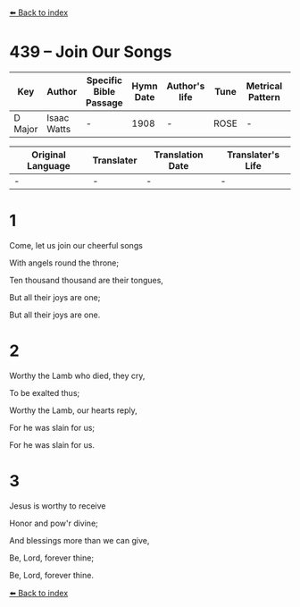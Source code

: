 [⬅️ Back to index](../README.md)

# 439 – Join Our Songs

Key | Author   | Specific Bible Passage     |Hymn Date |Author's life |Tune |Metrical Pattern   |Composer/Source
-- | --------- | ---------------------------|----------|--------------|-----|-------------------|-------------  
D Major |Isaac Watts |- |1908 |- |ROSE |- |Unknown

Original Language | Translater | Translation Date   | Translater's Life  
----------------- | --------- | --------------------|-------------     
\- |- |- |-




# 1

Come, let us join our cheerful songs

With angels round the throne;

Ten thousand thousand are their tongues,

But all their joys are one;

But all their joys are one.



# 2

Worthy the Lamb who died, they cry,

To be exalted thus;

Worthy the Lamb, our hearts reply,

For he was slain for us;

For he was slain for us.



# 3

Jesus is worthy to receive

Honor and pow'r divine;

And blessings more than we can give,

Be, Lord, forever thine;

Be, Lord, forever thine.

[⬅️ Back to index](../README.md)

